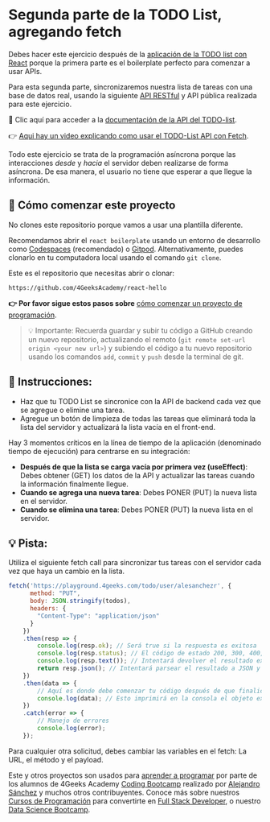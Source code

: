 <!-- hide -->
# Segunda parte de la TODO List, agregando fetch
<!-- endhide -->

Debes hacer este ejercicio después de la [aplicación de la TODO list con React](https://4geeks.com/es/interactive-coding-tutorial/todo-list-es) porque la primera parte es el boilerplate perfecto para comenzar a usar APIs.

Para esta segunda parte, sincronizaremos nuestra lista de tareas con una base de datos real, usando la siguiente [API RESTful](https://4geeks.com/es/lesson/understanding-rest-apis-es) y API pública realizada para este ejercicio.

🔗 Clic aquí para acceder a la [documentación de la API del TODO-list](https://playground.4geeks.com/todo/docs).

👉 [Aqui hay un video explicando como usar el TODO-List API con Fetch](https://www.youtube.com/watch?v=s6_-c0LFDRo).

Todo este ejercicio se trata de la programación asíncrona porque las interacciones *desde* y *hacia* el servidor deben realizarse de forma asíncrona. De esa manera, el usuario no tiene que esperar a que llegue la información.

## 🌱 Cómo comenzar este proyecto

No clones este repositorio porque vamos a usar una plantilla diferente.

Recomendamos abrir el `react boilerplate` usando un entorno de desarrollo como [Codespaces](https://4geeks.com/es/lesson/tutorial-de-github-codespaces) (recomendado) o [Gitpod](https://4geeks.com/es/lesson/como-utilizar-gitpod). Alternativamente, puedes clonarlo en tu computadora local usando el comando `git clone`.

Este es el repositorio que necesitas abrir o clonar:

```text
https://github.com/4GeeksAcademy/react-hello
```

**👉 Por favor sigue estos pasos sobre** [cómo comenzar un proyecto de programación](https://4geeks.com/es/lesson/como-comenzar-un-proyecto-de-codificacion).

> 💡 Importante: Recuerda guardar y subir tu código a GitHub creando un nuevo repositorio, actualizando el remoto (`git remote set-url origin <your new url>`) y subiendo el código a tu nuevo repositorio usando los comandos `add`, `commit` y `push` desde la terminal de git.

## 📝 Instrucciones:

- Haz que tu TODO List se sincronice con la API de backend cada vez que se agregue o elimine una tarea.
- Agregue un botón de limpieza de todas las tareas que eliminará toda la lista del servidor y actualizará la lista vacía en el front-end.

Hay 3 momentos críticos en la línea de tiempo de la aplicación (denominado tiempo de ejecución) para centrarse en su integración:
- **Después de que la lista se carga vacía por primera vez (useEffect)**: Debes obtener (GET) los datos de la API y actualizar las tareas cuando la información finalmente llegue.
- **Cuando se agrega una nueva tarea**: Debes PONER (PUT) la nueva lista en el servidor.
- **Cuando se elimina una tarea**: Debes PONER (PUT) la nueva lista en el servidor.

## 💡 Pista:

Utiliza el siguiente fetch call para sincronizar tus tareas con el servidor cada vez que haya un cambio en la lista.

```js
fetch('https://playground.4geeks.com/todo/user/alesanchezr', {
      method: "PUT",
      body: JSON.stringify(todos),
      headers: {
        "Content-Type": "application/json"
      }
    })
    .then(resp => {
        console.log(resp.ok); // Será true si la respuesta es exitosa
        console.log(resp.status); // El código de estado 200, 300, 400, etc.
        console.log(resp.text()); // Intentará devolver el resultado exacto como string
        return resp.json(); // Intentará parsear el resultado a JSON y retornará una promesa donde puedes usar .then para seguir con la lógica
    })
    .then(data => {
        // Aquí es donde debe comenzar tu código después de que finalice la búsqueda
        console.log(data); // Esto imprimirá en la consola el objeto exacto recibido del servidor
    })
    .catch(error => {
        // Manejo de errores
        console.log(error);
    });
```

Para cualquier otra solicitud, debes cambiar las variables en el fetch: La URL, el método y el payload.

Este y otros proyectos son usados para [aprender a programar](https://4geeksacademy.com/es/aprender-a-programar/aprender-a-programar-desde-cero) por parte de los alumnos de 4Geeks Academy [Coding Bootcamp](https://4geeksacademy.com/us/coding-bootcamp) realizado por [Alejandro Sánchez](https://twitter.com/alesanchezr) y muchos otros contribuyentes. Conoce más sobre nuestros [Cursos de Programación](https://4geeksacademy.com/es/curso-de-programacion-desde-cero?lang=es) para convertirte en [Full Stack Developer](https://4geeksacademy.com/es/coding-bootcamps/desarrollador-full-stack/?lang=es), o nuestro [Data Science Bootcamp](https://4geeksacademy.com/es/coding-bootcamps/curso-datascience-machine-learning).
